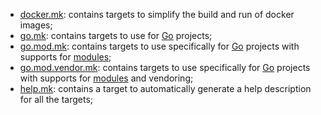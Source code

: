 * [docker.mk](docker.mk): contains targets to simplify the build and run of docker images;
* [go.mk](go.mk): contains targets to use for [Go](https://golang.org/) projects;
* [go.mod.mk](go.mod.mk): contains targets to use specifically for [Go](https://golang.org/) projects with supports for [modules](https://github.com/golang/go/wiki/Modules);
* [go.mod.vendor.mk](go.mod.vendor.mk): contains targets to use specifically for [Go](https://golang.org/) projects with supports for [modules](https://github.com/golang/go/wiki/Modules) and vendoring;
* [help.mk](help.mk): contains a target to automatically generate a help description for all the targets;
